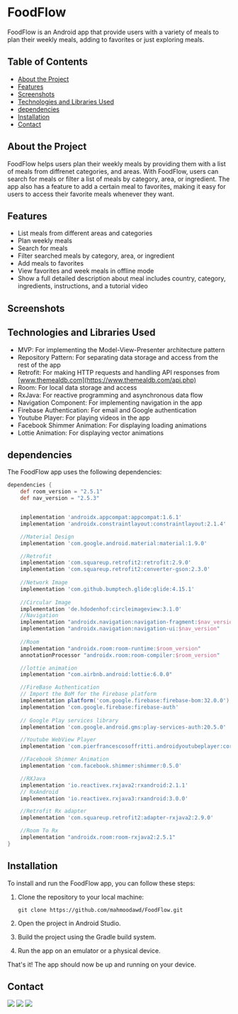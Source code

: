 # FoodFlow
FoodFlow is an Android app that provide users with a variety of meals to plan their weekly meals, adding to favorites or just exploring meals.


## Table of Contents

- [About the Project](#about-the-project)
- [Features](#features)
- [Screenshots](#screenshots)
- [Technologies and Libraries Used](#technologies-and-libraries-used)
- [dependencies](#dependencies)
- [Installation](#installation)
- [Contact](#contact)

## About the Project

FoodFlow helps users plan their weekly meals by providing them with a list of meals from diffrenet  categories, and areas. With FoodFlow, users can search for meals or filter a list of meals by category, area, or ingredient. The app also has a feature to add a certain meal to favorites, making it easy for users to access their favorite meals whenever they want.
## Features
- List meals from different areas and categories
- Plan weekly meals
- Search for meals
- Filter searched meals by category, area, or ingredient
- Add meals to favorites
- View favorites and week meals in offline mode
- Show a full detailed description about meal includes country, category, ingredients, instructions, and a tutorial video

## Screenshots



## Technologies and Libraries Used

- MVP: For implementing the Model-View-Presenter architecture pattern
- Repository Pattern: For separating data storage and access from the rest of the app
- Retrofit: For making HTTP requests and handling API responses from [www.themealdb.com](https://www.themealdb.com/api.php)
- Room: For local data storage and access
- RxJava: For reactive programming and asynchronous data flow
- Navigation Component: For implementing navigation in the app
- Firebase Authentication: For email and Google authentication
- Youtube Player: For playing videos in the app
- Facebook Shimmer Animation: For displaying loading animations
- Lottie Animation: For displaying vector animations

## dependencies

The FoodFlow app uses the following dependencies:

```groovy
dependencies {
    def room_version = "2.5.1"
    def nav_version = "2.5.3"


    implementation 'androidx.appcompat:appcompat:1.6.1'
    implementation 'androidx.constraintlayout:constraintlayout:2.1.4'

    //Material Design
    implementation 'com.google.android.material:material:1.9.0'

    //Retrofit
    implementation 'com.squareup.retrofit2:retrofit:2.9.0'
    implementation 'com.squareup.retrofit2:converter-gson:2.3.0'
    
    //Network Image
    implementation 'com.github.bumptech.glide:glide:4.15.1'
    
    //Circular Image
    implementation 'de.hdodenhof:circleimageview:3.1.0'
    //Navigation
    implementation "androidx.navigation:navigation-fragment:$nav_version"
    implementation "androidx.navigation:navigation-ui:$nav_version"
    
    //Room
    implementation "androidx.room:room-runtime:$room_version"
    annotationProcessor "androidx.room:room-compiler:$room_version"

    //lottie animation
    implementation "com.airbnb.android:lottie:6.0.0"

    //FireBase Authentication
    // Import the BoM for the Firebase platform
    implementation platform('com.google.firebase:firebase-bom:32.0.0')
    implementation 'com.google.firebase:firebase-auth'
    
    // Google Play services library
    implementation 'com.google.android.gms:play-services-auth:20.5.0'

    //Youtube WebView Player
    implementation 'com.pierfrancescosoffritti.androidyoutubeplayer:core:12.0.0'

    //Facebook Shimmer Animation
    implementation 'com.facebook.shimmer:shimmer:0.5.0'

    //RXJava
    implementation 'io.reactivex.rxjava2:rxandroid:2.1.1'
    // RxAndroid
    implementation 'io.reactivex.rxjava3:rxandroid:3.0.0'

    //Retrofit Rx adapter
    implementation 'com.squareup.retrofit2:adapter-rxjava2:2.9.0'

    //Room To Rx
    implementation "androidx.room:room-rxjava2:2.5.1"
}
```
## Installation

To install and run the FoodFlow app, you can follow these steps:

1. Clone the repository to your local machine:
  
   ```
   git clone https://github.com/mahmoodawd/FoodFlow.git
   ```
2. Open the project in Android Studio.
3. Build the project using the Gradle build system.
4. Run the app on an emulator or a physical device.

That's it! The app should now be up and running on your device.

## Contact
<p align="left"> <a href="https://www.linkedin.com/in/mahmoodawd" target="_blank"><img src="https://img.shields.io/badge/linkedin-%230177B5?style=plastic&logo=linkedin&logoColor=white"/></a> <a href="mailto:mahmooodawd@gmail.com"><img src="https://img.shields.io/badge/gmail-%23FF0000?style=plastic&logo=gmail&logoColor=white"/></a> <a href="https://wa.me/+201141680631" target="_blank"><img src="https://img.shields.io/badge/whatsapp-%25FFA200?style=plastic&logo=whatsapp&logoColor=white"/></a> </p>
 
